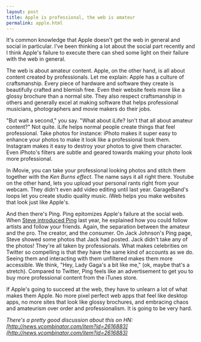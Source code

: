 ```yaml
---
layout: post
title: Apple is professional, the web is amateur
permalink: apple.html
---
```


It's common knowledge that Apple doesn't get the web in general and social in particular. I've been thinking a lot about the social part recently and I think Apple's failure to execute there can shed some light on their failure with the web in general.

The web is about amateur content. Apple, on the other hand, is all about content created by professionals. Let me explain: Apple has a culture of craftsmanship. Every piece of hardware and software they create is beautifully crafted and blemish free. Even their website feels more like a glossy brochure than a normal site. They also respect craftsmanship in others and generally excel at making software that helps professional musicians, photographers and movie makers do their jobs.

"But wait a second," you say. "What about iLife? Isn't that all about amateur content?" Not quite. iLife helps normal people create things that feel professional. Take photos for instance: iPhoto makes it super easy to enhance your photos to make it look like a professional took them. Instagram makes it easy to destroy your photos to give them character. Even iPhoto's filters are subtle and geared towards making your photo look more professional.

In iMovie, you can take your professional looking photos and stitch them together with the _Ken Burns effect_. The name says it all right there. Youtube on the other hand, lets you upload your personal rants right from your webcam. They didn't even add video editing until last year. GarageBand's loops let you create studio quality music. iWeb helps you make websites that look just like Apple's.

And then there's Ping. Ping epitomizes Apple's failure at the social web. When [Steve introduced Ping](https://www.youtube.com/watch?v=Hbb5afGrbPk) last year, he explained how you could follow artists and follow your friends. Again, the separation between the amateur and the pro. The creator, and the consumer. On Jack Johnson's Ping page, Steve showed some photos that Jack had posted. Jack didn't take any of the photos! They're all taken by professionals. What makes celebrities on Twitter so compelling is that they have the same kind of accounts as we do. Seeing them and interacting with them unfiltered makes them more accessible. We think, "Hey, Lady Gaga's a bit like me," (ok, maybe that's a stretch). Compared to Twitter, Ping feels like an advertisement to get you to buy more professional content from the iTunes store.

If Apple's going to succeed at the web, they have to unlearn a lot of what makes them Apple. No more pixel perfect web apps that feel like desktop apps, no more sites that look like glossy brochures, and embracing chaos and amateurism over order and professionalism. It is going to be very hard.

*There's a pretty good discussion about this on HN: [http://news.ycombinator.com/item?id=2616883](http://news.ycombinator.com/item?id=2616883)*

